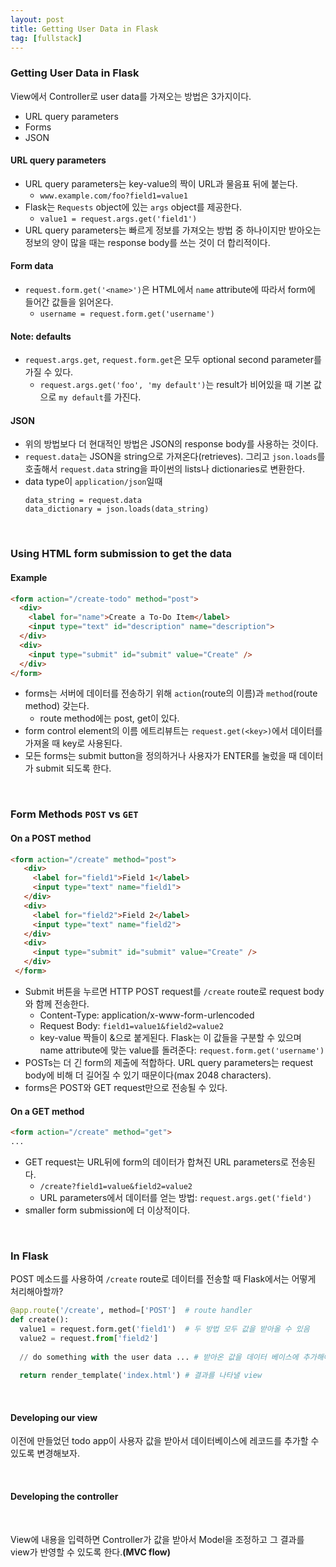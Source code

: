 ```yaml
---
layout: post
title: Getting User Data in Flask
tag: [fullstack]
---
```


### Getting User Data in Flask 
View에서 Controller로 user data를 가져오는 방법은 3가지이다.
- URL query parameters
- Forms
- JSON

#### URL query parameters
- URL query parameters는 key-value의 짝이 URL과 물음표 뒤에 붙는다.
   - `www.example.com/foo?field1=value1`
- Flask는 `Requests` object에 있는 `args` object를 제공한다.
   - `value1 = request.args.get('field1')`
- URL query parameters는 빠르게 정보를 가져오는 방법 중 하나이지만 받아오는 정보의 양이 많을 때는 response body를 쓰는 것이 더 합리적이다.
#### Form data
- `request.form.get('<name>')`은 HTML에서 `name` attribute에 따라서 form에 들어간 값들을 읽어온다.
  - `username = request.form.get('username')`

#### Note: defaults
- `request.args.get`, `request.form.get`은 모두 optional second parameter를 가질 수 있다.
  - `request.args.get('foo', 'my default')`는 result가 비어있을 때 기본 값으로 `my default`를 가진다.

#### JSON
- 위의 방법보다 더 현대적인 방법은 JSON의 response body를 사용하는 것이다.
- `request.data`는 JSON을 string으로 가져온다(retrieves). 그리고 `json.loads`를 호출해서 `request.data` string을 파이썬의 lists나 dictionaries로 변환한다.
- data type이 `application/json`일때
   ```
   data_string = request.data
   data_dictionary = json.loads(data_string)
   ```

<br>

### Using HTML form submission to get the data
#### Example
```html
<form action="/create-todo" method="post">
  <div>
    <label for="name">Create a To-Do Item</label>
    <input type="text" id="description" name="description">
  </div>
  <div>
    <input type="submit" id="submit" value="Create" />
  </div>
</form>
```
- forms는 서버에 데이터를 전송하기 위해 `action`(route의 이름)과 `method`(route method) 갖는다.
  - route method에는 post, get이 있다.
- form control element의 이름 에트리뷰트는 `request.get(<key>)`에서 데이터를 가져올 때 key로 사용된다.
- 모든 forms는 submit button을 정의하거나 사용자가 ENTER를 눌렀을 때 데이터가 submit 되도록 한다.

<br>

### Form Methods `POST` vs `GET`

#### On a POST method
```html
<form action="/create" method="post">
   <div>
     <label for="field1">Field 1</label>
     <input type="text" name="field1">
   </div>
   <div>
     <label for="field2">Field 2</label>
     <input type="text" name="field2">
   </div>
   <div>
     <input type="submit" id="submit" value="Create" />
   </div>
 </form>
```
- Submit 버튼을 누르면 HTTP POST request를 `/create` route로 request body와 함께 전송한다.
  - Content-Type: application/x-www-form-urlencoded
  - Request Body: `field1=value1&field2=value2`
  - key-value 짝들이 &으로 붙게된다. Flask는 이 값들을 구분할 수 있으며 name attribute에 맞는 value를 돌려준다: `request.form.get('username')`
- POSTs는 더 긴 form의 제출에 적합하다. URL query parameters는 request body에 비해 더 길어질 수 있기 때문이다(max 2048 characters).
- forms은 POST와 GET request만으로 전송될 수 있다.

#### On a GET method
```html
<form action="/create" method="get">
...
```
- GET request는 URL뒤에 form의 데이터가 합쳐진 URL parameters로 전송된다.
  - `/create?field1=value&field2=value2`
  - URL parameters에서 데이터를 얻는 방법: `request.args.get('field')`
- smaller form submission에 더 이상적이다.

<br>

### In Flask
POST 메소드를 사용하여 `/create` route로 데이터를 전송할 때 Flask에서는 어떻게 처리해아할까?
```python
@app.route('/create', method=['POST']  # route handler
def create():
  value1 = request.form.get('field1')  # 두 방법 모두 값을 받아올 수 있음
  value2 = request.from['field2']
  
  // do something with the user data ... # 받아온 값을 데이터 베이스에 추가해야함
  
  return render_template('index.html') # 결과를 나타낼 view
```

<br>

#### Developing our view
이전에 만들었던 todo app이 사용자 값을 받아서 데이터베이스에 레코드를 추가할 수 있도록 변경해보자.
<script src="https://gist.github.com/HyunlangBan/72791e9759fcc4c1747546415ab4a24f.js"></script>

<br>

#### Developing the controller
<script src="https://gist.github.com/HyunlangBan/7f3ffac067a54c0e4e0f7936d9867104.js"></script>

<br>

View에 내용을 입력하면 Controller가 값을 받아서 Model을 조정하고 그 결과를 view가 반영할 수 있도록 한다.**(MVC flow)**
